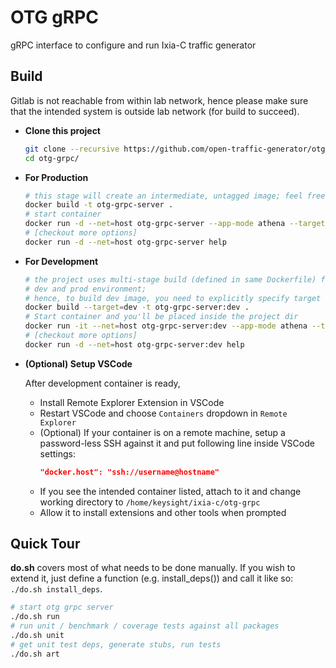 # OTG gRPC

gRPC interface to configure and run Ixia-C traffic generator

## Build

Gitlab is not reachable from within lab network, hence please make sure that the intended system is outside lab network (for build to succeed).


- **Clone this project**

  ```sh
  git clone --recursive https://github.com/open-traffic-generator/otg-grpc.git
  cd otg-grpc/
  ```

- **For Production**

    ```sh
    # this stage will create an intermediate, untagged image; feel free to get rid of it afterwards
    docker build -t otg-grpc-server .
    # start container
    docker run -d --net=host otg-grpc-server --app-mode athena --target-host localhost --target-port 443
    # [checkout more options]
    docker run -d --net=host otg-grpc-server help
    ```

- **For Development**

    ```sh
    # the project uses multi-stage build (defined in same Dockerfile) for both
    # dev and prod environment;
    # hence, to build dev image, you need to explicitly specify target `stage`
    docker build --target=dev -t otg-grpc-server:dev .
    # Start container and you'll be placed inside the project dir
    docker run -it --net=host otg-grpc-server:dev --app-mode athena --target-host localhost --target-port 443
    # [checkout more options]
    docker run -d --net=host otg-grpc-server:dev help
    ```

- **(Optional) Setup VSCode**

    After development container is ready,
    - Install Remote Explorer Extension in VSCode
    - Restart VSCode and choose `Containers` dropdown in `Remote Explorer`
    - (Optional) If your container is on a remote machine, setup a password-less SSH against it and put following line inside VSCode settings:
      ```json
      "docker.host": "ssh://username@hostname"
      ```
    - If you see the intended container listed, attach to it and change working directory to `/home/keysight/ixia-c/otg-grpc`
    - Allow it to install extensions and other tools when prompted


## Quick Tour

**do.sh** covers most of what needs to be done manually. If you wish to extend it, just define a function (e.g. install_deps()) and call it like so: `./do.sh install_deps`.

```sh
# start otg grpc server
./do.sh run
# run unit / benchmark / coverage tests against all packages
./do.sh unit
# get unit test deps, generate stubs, run tests
./do.sh art
```
